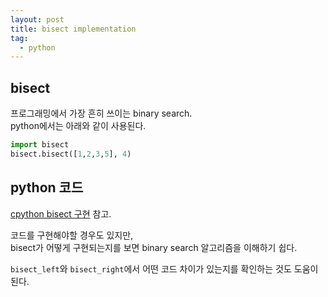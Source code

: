 ```yaml
---
layout: post
title: bisect implementation
tag:
  - python
---
```


## bisect

프로그래밍에서 가장 흔히 쓰이는 binary search.  
python에서는 아래와 같이 사용된다.  
```python
import bisect
bisect.bisect([1,2,3,5], 4)
```

## python 코드

[cpython bisect 구현](https://github.com/python/cpython/blob/master/Lib/bisect.py) 참고.

코드를 구현해야할 경우도 있지만,  
bisect가 어떻게 구현되는지를 보면 binary search 알고리즘을 이해하기 쉽다.  

`bisect_left`와 `bisect_right`에서 어떤 코드 차이가 있는지를 확인하는 것도 도움이 된다.